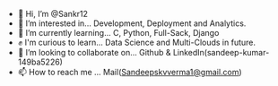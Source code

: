 - 👋 Hi, I’m @Sankr12
- 👀 I’m interested in... Development, Deployment and Analytics.
- 🌱 I’m currently learning... C, Python, Full-Sack, Django
- ✊️ I'm curious to learn... Data Science and Multi-Clouds in future.
- 💞️ I’m looking to collaborate on... Github & LinkedIn(sandeep-kumar-149ba5226)
- 📫 How to reach me ... Mail(Sandeepskvverma1@gmail.com)

<!---
Sankr12/Sankr12 is a ✨ special ✨ repository because its `README.md` (this file) appears on your GitHub profile.
You can click the Preview link to take a look at your changes.
--->
